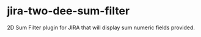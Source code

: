 # jira-two-dee-sum-filter
2D Sum Filter plugin for JIRA that will display sum numeric fields provided.
